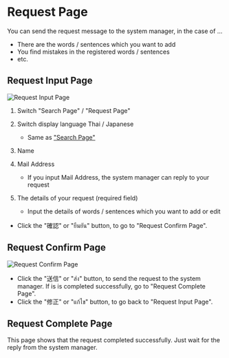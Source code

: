 # Request Page
You can send the request message to the system manager, in the case of ...
- There are the words / sentences which you want to add
- You find mistakes in the registered words / sentences
- etc.

## Request Input Page
![Request Input Page](https://docs.google.com/drawings/d/e/2PACX-1vTAxt-apr9CZhcl-JASt7QPQ5hSVFdIDNJL2FcVIyOnhquF8d4Rg5GI-kvsTs52SDCLtqve9LebnmR9/pub?w=1228&h=650)

1. Switch "Search Page" / "Request Page"
2. Switch display language Thai / Japanese
   - Same as ["Search Page"](./howtouse_search.md)

3. Name
4. Mail Address
   - If you input Mail Address, the system manager can reply to your request
5. The details of your request  (required field)
   - Input the details of words / sentences which you want to add or edit

- Click the "確認" or "ยืนยัน" button, to go to "Request Confirm Page".


## Request Confirm Page
![Request Confirm Page](https://docs.google.com/drawings/d/e/2PACX-1vR3pEBioPS7nn2l5GwHP3UW1IzlIxOV87IwCLaIRkM-NJiMovYQMBgAP2ML05SKcjmEL7zY0bfwDVK9/pub?w=1188&h=346)

- Click the "送信" or "ส่ง" button, to send the request to the system manager. If is is completed successfully, go to "Request Complete Page".
- Click the "修正" or "แก้ไข" button, to go back to "Request Input Page".


## Request Complete Page
This page shows that the request completed successfully.
Just wait for the reply from the system manager.
